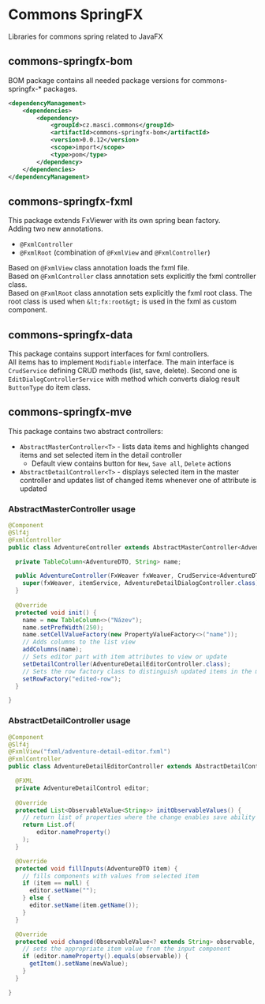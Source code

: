 # Commons SpringFX
Libraries for commons spring related to JavaFX

## commons-springfx-bom

BOM package contains all needed package versions for commons-springfx-* packages.

```xml
<dependencyManagement>
    <dependencies>
        <dependency>
            <groupId>cz.masci.commons</groupId>
            <artifactId>commons-springfx-bom</artifactId>
            <version>0.0.12</version>
            <scope>import</scope>
            <type>pom</type>
        </dependency>
    </dependencies>
</dependencyManagement>
```

## commons-springfx-fxml

This package extends FxViewer with its own spring bean factory.  
Adding two new annotations.

* `@FxmlController`
* `@FxmlRoot` (combination of `@FxmlView` and `@FxmlController`)

Based on `@FxmlView` class annotation loads the fxml file.  
Based on `@FxmlController` class annotation sets explicitly the fxml controller class.  
Based on `@FxmlRoot` class annotation sets explicitly the fxml root class. The root class is 
used when `&lt;fx:root&gt;` is used in the fxml as custom component. 

## commons-springfx-data

This package contains support interfaces for fxml controllers.  
All items has to implement `Modifiable` interface.
The main interface is `CrudService` defining CRUD methods (list, save, delete).
Second one is `EditDialogControllerService` with method which converts dialog result `ButtonType` do item class.

## commons-springfx-mve

This package contains two abstract controllers:
* `AbstractMasterController<T>` - lists data items and highlights changed items and set selected item in the detail controller
  * Default view contains button for `New`, `Save all`, `Delete` actions
* `AbstractDetailController<T>` - displays selected item in the master controller and updates list of changed items whenever one of attribute is updated

### AbstractMasterController usage

```java
@Component
@Slf4j
@FxmlController
public class AdventureController extends AbstractMasterController<AdventureDTO> {

  private TableColumn<AdventureDTO, String> name;

  public AdventureController(FxWeaver fxWeaver, CrudService<AdventureDTO> itemService) {
    super(fxWeaver, itemService, AdventureDetailDialogController.class);
  }
    
  @Override
  protected void init() {
    name = new TableColumn<>("Název");
    name.setPrefWidth(250);
    name.setCellValueFactory(new PropertyValueFactory<>("name"));
    // Adds columns to the list view
    addColumns(name);
    // Sets editor part with item attributes to view or update
    setDetailController(AdventureDetailEditorController.class);
    // Sets the row factory class to distinguish updated items in the master view
    setRowFactory("edited-row");
  }

}
```

### AbstractDetailController usage

```java
@Component
@Slf4j
@FxmlView("fxml/adventure-detail-editor.fxml")
@FxmlController
public class AdventureDetailEditorController extends AbstractDetailController<AdventureDTO> {

  @FXML
  private AdventureDetailControl editor;
  
  @Override
  protected List<ObservableValue<String>> initObservableValues() {
    // return list of properties where the change enables save ability and mark the item in the master view
    return List.of(
        editor.nameProperty()
    );
  }

  @Override
  protected void fillInputs(AdventureDTO item) {
    // fills components with values from selected item 
    if (item == null) {
      editor.setName("");
    } else {
      editor.setName(item.getName());
    }
  }

  @Override
  protected void changed(ObservableValue<? extends String> observable, String oldValue, String newValue) {
    // sets the appropriate item value from the input component
    if (editor.nameProperty().equals(observable)) {
      getItem().setName(newValue);
    }
  }

}

```